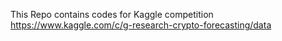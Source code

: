 This Repo contains codes for Kaggle competition https://www.kaggle.com/c/g-research-crypto-forecasting/data

